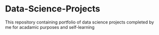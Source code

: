 # Data-Science-Projects

This repository containing portfolio of data science projects completed by me for acadamic purposes and self-learning 
